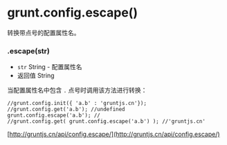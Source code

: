 # grunt.config.escape()

转换带点号的配置属性名。

### .escape(str)

* `str` String - 配置属性名
* 返回值 String

当配置属性名中包含 `.` 点号时调用该方法进行转换：

    //grunt.config.init({ 'a.b' : 'gruntjs.cn'});
    //grunt.config.get('a.b'); //undefined
    grunt.config.escape('a.b'); //
    //grunt.config.get( grunt.config.escape('a.b') ); //'gruntjs.cn'

[http://gruntjs.cn/api/config.escape/](http://gruntjs.cn/api/config.escape/)